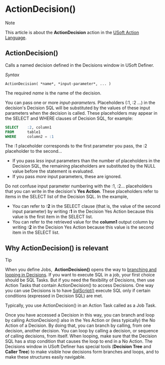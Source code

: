 # ActionDecision()



> [!NOTE]
> This article is about the **ActionDecision** action in the [USoft Action Language](/docs/Task%20flow/Action%20Language%20reference/USoft%20Action%20Language.md).

## **ActionDecision()**

Calls a named decision defined in the Decisions window in USoft Definer.

*Syntax*

```
ActionDecision( *name*, *input-parameter*, ... )
```

The required *name* is the name of the decision.

You can pass one or more *input-parameters.* Placeholders (:1, :2 ...) in the decision's Decision SQL will be substituted by the values of these input parameters when the decision is called. These placeholders may appear in the SELECT and WHERE clauses of Decision SQL, for example:

```sql
SELECT    :2, column1
FROM      table1
WHERE     column2 = :1
```

The :1 placeholder corresponds to the first parameter you pass, the :2 placeholder to the second...

- If you pass *less* input parameters than the number of placeholders in the Decision SQL, the remaining placeholders are substituted by the NULL value before the statement is evaluated.
- If you pass *more* input parameters, these are ignored.

Do not confuse input parameter numbering with the :1, :2... placeholders that you can write in the decision's **Yes Action**. These placeholders refer to items in the SELECT list of the Decision SQL. In the example,

- You can refer to **:2** in the SELECT clause (that is, the value of the second input parameter) by writing **:1** in the Decision Yes Action because this value is the first item in the SELECT list.
- You can refer to the retrieved value for the **column1** output column by writing **:2** in the Decision Yes Action because this value is the second item in the SELECT list.

## Why ActionDecision() is relevant

> [!TIP]
> When you define Jobs,  **ActionDecision()** opens the way to [branching and looping in Decisions](/docs/Task%20flow/Decisions/Decision%20branching%20and%20looping.md).
> If you want to execute SQL in a job, your first choice should be SQL Tasks. But if you need the flexibility of Decisions, then use Action Tasks that contain ActionDecision() to access Decisions. One way you can use Decisions is to have [SqlScript()]() execute SQL only if certain conditions (expressed in Decision SQL) are met.

Typically, you use ActionDecision() in an Action Task called as a Job Task.

Once you have accessed a Decision in this way, you can branch and loop by calling ActionDecision() also in the Yes Action or (less typically) the No Action of a Decision. By doing that, you can branch by calling, from one decision, another decision. You can loop by calling a decision, or sequence of calling decisions, from itself. When looping, make sure that the Decision SQL has a stop condition that causes the loop to end in a No Action. The Decisions window in USoft Definer has special tools (**Decision Tree** and **Caller Tree**) to make visible how decisions form branches and loops, and to make these structures easily navigable.